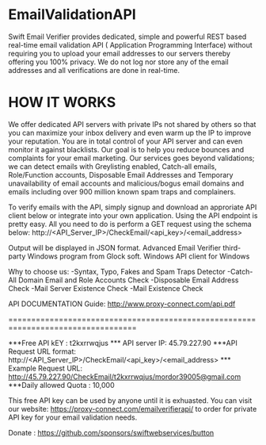 # EmailValidationAPI
Swift Email Verifier provides dedicated, simple and powerful REST based real-time email validation API ( Application Programming Interface) without requiring you to upload your email addresses to our servers thereby offering you 100% privacy. We do not log nor store any of the email addresses and all verifications are done in real-time.


HOW IT WORKS
===========
We offer dedicated API servers with private IPs not shared by others so that you can maximize your inbox delivery and even warm up the IP to improve your reputation. You are in total control of your API server and can even monitor it against blacklists. Our goal is to help you reduce bounces and complaints for your email marketing. Our services goes beyond validations; we can detect emails with Greylisting enabled, Catch-all emails, Role/Function accounts, Disposable Email Addresses and Temporary unavailability of email accounts and malicious/bogus email domains and emails including over 900 million known spam traps and complainers.

To verify emails with the API, simply signup and download an approriate API client below or integrate into your own application. Using the API endpoint is pretty easy. All you need to do is perform a GET request using the schema below: http://<API_Server_IP>/CheckEmail/<api_key>/<email_address> 

Output will be displayed in JSON format.
Advanced Email Verifier third-party Windows program from Glock soft.
Windows API client for Windows
 

Why to choose us:
-Syntax, Typo, Fakes and Spam Traps Detector
-Catch-All Domain Email and Role Accounts Check
-Disposable Email Address Check
-Mail Server Existence Check
-Mail Existence Check

API DOCUMENTATION Guide: http://www.proxy-connect.com/api.pdf

==================================================================================

***Free API kEY : t2kxrrwqjus
*** API server IP: 45.79.227.90
***API Request URL format: http://<API_Server_IP>/CheckEmail/<api_key>/<email_address>
*** Example Request URL: http://45.79.227.90/CheckEmail/t2kxrrwqjus/mordor39005@gmail.com
***Daily allowed Quota : 10,000

This free API key can be used by anyone until it is exhuasted. You can visit our website: https://proxy-connect.com/emailverifierapi/ to order for private API key for your email validation needs. 


Donate : https://github.com/sponsors/swiftwebservices/button




